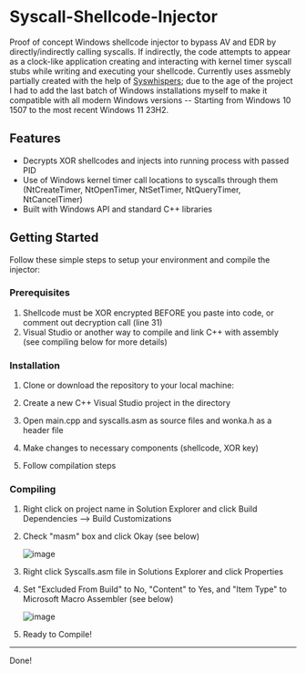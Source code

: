 # Syscall-Shellcode-Injector

Proof of concept Windows shellcode injector to bypass AV and EDR by directly/indirectly calling syscalls. If indirectly, the code attempts to appear as a clock-like application creating and interacting with kernel timer syscall stubs while writing and executing your shellcode. Currently uses assmebly partially created with the help of [Syswhispers](https://github.com/jthuraisamy/SysWhispers); due to the age of the project I had to add the last batch of Windows installations myself to make it compatible with all modern Windows versions -- Starting from Windows 10 1507 to the most recent Windows 11 23H2.


## Features

- Decrypts XOR shellcodes and injects into running process with passed PID
- Use of Windows kernel timer call locations to syscalls through them (NtCreateTimer, NtOpenTimer, NtSetTimer, NtQueryTimer, NtCancelTimer)
- Built with Windows API and standard C++ libraries

## Getting Started

Follow these simple steps to setup your environment and compile the injector:

### Prerequisites

1. Shellcode must be XOR encrypted BEFORE you paste into code, or comment out decryption call (line 31)
2. Visual Studio or another way to compile and link C++ with assembly (see compiling below for more details)

### Installation

1. Clone or download the repository to your local machine:

2. Create a new C++ Visual Studio project in the directory

3. Open main.cpp and syscalls.asm as source files and wonka.h as a header file
   
4. Make changes to necessary components (shellcode, XOR key)

5. Follow compilation steps

### Compiling

1. Right click on project name in Solution Explorer and click Build Dependencies --> Build Customizations
  
2. Check "masm" box and click Okay (see below)

   ![image](https://github.com/maxbarkouras/Syscall-Shellcode-Injector/assets/40187297/50cb96f4-3304-4d5f-ba76-9c5f592eace0)

3. Right click Syscalls.asm file in Solutions Explorer and click Properties
   
4. Set "Excluded From Build" to No, "Content" to Yes, and "Item Type" to Microsoft Macro Assembler (see below)

   ![image](https://github.com/maxbarkouras/Syscall-Shellcode-Injector/assets/40187297/bb34f9d9-1187-46c2-8e1a-2f38479b1435)

5. Ready to Compile!

---

Done!
